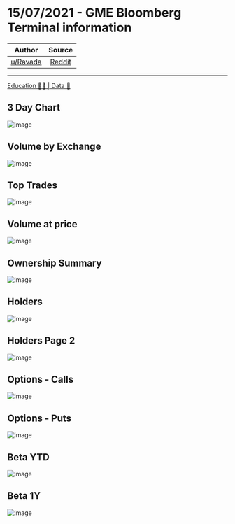 15/07/2021 - GME Bloomberg Terminal information
===============================================

| Author       | Source       | 
| :-------------: |:-------------:|
|  [u/Ravada](https://www.reddit.com/user/Ravada/) | [Reddit](https://www.reddit.com/r/Superstonk/comments/ol1h6f/15072021_gme_bloomberg_terminal_information/) | 

---

[Education 👨‍🏫 | Data 🔢](https://www.reddit.com/r/Superstonk/search?q=flair_name%3A%22Education%20%F0%9F%91%A8%E2%80%8D%F0%9F%8F%AB%20%7C%20Data%20%F0%9F%94%A2%22&restrict_sr=1)

## 3 Day Chart
![image](https://user-images.githubusercontent.com/82035192/128213936-2c051549-bb14-4932-8155-7826431f2b60.png)


## Volume by Exchange
![image](https://user-images.githubusercontent.com/82035192/128213949-8b2f2018-b9c3-4393-a81b-65cf7334a6b6.png)


## Top Trades
![image](https://user-images.githubusercontent.com/82035192/128213961-cb280288-6121-48e7-9b7d-5a18c480ff46.png)


## Volume at price
![image](https://user-images.githubusercontent.com/82035192/128213967-ceedc902-b286-4b08-bcb3-ca3179d29af3.png)


## Ownership Summary
![image](https://user-images.githubusercontent.com/82035192/128213971-5316b4f4-99b6-4f1e-b926-840f5ad1aec7.png)


## Holders
![image](https://user-images.githubusercontent.com/82035192/128213986-e7225ce7-3c4c-42e4-991a-daf5f1f18d62.png)


## Holders Page 2
![image](https://user-images.githubusercontent.com/82035192/128214003-2934688a-cc87-498c-b292-56131d46d1d6.png)


## Options - Calls 
![image](https://user-images.githubusercontent.com/82035192/128214014-2c67cfff-9aac-41fd-a2fb-a59f3cb45a32.png)


## Options - Puts
![image](https://user-images.githubusercontent.com/82035192/128214019-cecb66bb-4b88-4eaf-a9da-245484b9d3a4.png)


## Beta YTD
![image](https://user-images.githubusercontent.com/82035192/128214029-1da6c2dc-77a1-4dbe-8d29-6a5cd5bc8b4c.png)


## Beta 1Y
![image](https://user-images.githubusercontent.com/82035192/128214043-1340f647-640f-4262-b448-936831a03842.png)

